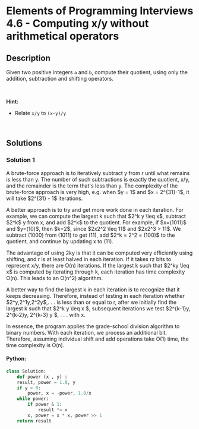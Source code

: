 # Elements of Programming Interviews 4.6 - Computing x/y without arithmetical operators


## Description

<p>Given two positive integers <code>a</code> and <code>b</code>, compute their quotient, using only the addition, subtraction and shifting operators.</p>

<p>&nbsp;</p>
<p><strong>Hint:</strong></p>

<ul>
	<li> Relate <code>x/y</code> to <code>(x-y)/y</code> </li>
</ul>

<br/>

## Solutions

### Solution 1
<p> A brute-force approach is to iteratively subtract y from r until what remains is less than y. The number of such subtractions is exactly the quotient, x/y, and the remainder is the term that's less than y. The complexity of the brute-force approach is very high, e.g. when $y = 1$ and $x = 2^{31}-1$, it will take $2^{31} - 1$ iterations. </p>
<p> A better approach is to try and get more work done in each iteration. For example, we can compute the largest k such that $2^k y \leq x$, subtract $2^k$ y from x, and add $2^k$ to the quotient. For example, if $x=(1011)$ and $y=(10)$, then $k=2$, since $2x2^2 \leq 11$ and $2x2^3 > 11$. We subtract (1000) from (1011) to get (11), add $2^k = 2^2 = (100)$ to the quotient, and continue by updating x to (11). </p>
<p> The advantage of using 2ky is that it can be computed very efficiently using shifting, and r is at least halved in each iteration. If it takes rz bits to represent x/y, there are O(n) iterations. If the largest k such that $2^ky \leq x$ is computed by iterating through k, each iteration has time complexity O(n). This leads to an O(n^2) algorithm. </p>
<p> A better way to find the largest k in each iteration is to recognize that it keeps decreasing. Therefore, instead of testing in each iteration whether $2^y,2^1y,2^2y$,. . . is less than or equal to r, after we initially find the largest k such that $2^k y \leq x $, subsequent iterations we test $2^{k-1}y, 2^{k-2}y, 2^{k-3} y $, . . . with x. </p>

In essence, the program applies the grade-school division algorithm to binary numbers. With each iteration, we process an additional bit. Therefore, assuming individual shift and add operations take O(1) time, the time complexity is O(n).

<!-- tabs:start -->

#### Python:
```python
class Solution:
    def power (x , y) :
	result, power = 1.0, y
	if y < 0:
		power, x = -power, 1.0/x
	while power:
		if power & 1:
			result *= x
		x, power = x * x, power >> 1
	return result
```

<!-- tabs:end -->

<!-- end -->
